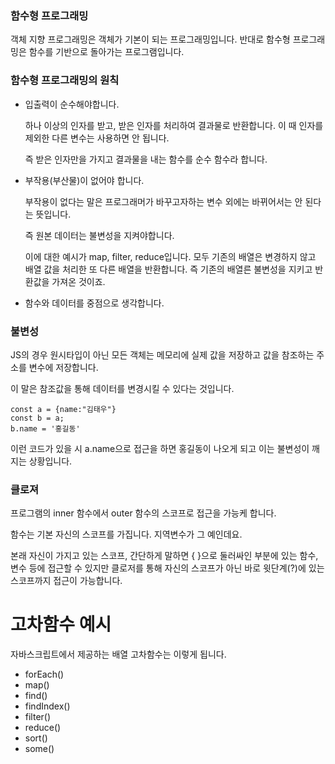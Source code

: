 ### 함수형 프로그래밍

객체 지향 프로그래밍은 객체가 기본이 되는 프로그래밍입니다. 반대로 함수형 프로그래밍은 함수를 기반으로 돌아가는 프로그램입니다.

### 함수형 프로그래밍의 원칙

- 입출력이 순수해야합니다.

  하나 이상의 인자를 받고, 받은 인자를 처리하여 결과물로 반환합니다. 이 때 인자를 제외한 다른 변수는 사용하면 안 됩니다.

  즉 받은 인자만을 가지고 결과물을 내는 함수를 순수 함수라 합니다.

- 부작용(부산물)이 없어야 합니다.

  부작용이 없다는 말은 프로그래머가 바꾸고자하는 변수 외에는 바뀌어서는 안 된다는 뜻입니다.

  즉 원본 데이터는 불변성을 지켜야합니다.

  이에 대한 예시가 map, filter, reduce입니다. 모두 기존의 배열은 변경하지 않고 배열 값을 처리한 또 다른 배열을 반환합니다. 즉 기존의 배열른 불변성을 지키고 반환값을 가져온 것이죠.

- 함수와 데이터를 중점으로 생각합니다.

### 불변성

JS의 경우 원시타입이 아닌 모든 객체는 메모리에 실제 값을 저장하고 값을 참조하는 주소를 변수에 저장합니다.

이 말은 참조값을 통해 데이터를 변경시킬 수 있다는 것입니다.

```
const a = {name:"김태우"}
const b = a;
b.name = '홍길동'
```

이런 코드가 있을 시 a.name으로 접근을 하면 홍길동이 나오게 되고 이는 불변성이 깨지는 상황입니다.

### 클로져

프로그램의 inner 함수에서 outer 함수의 스코프로 접근을 가능케 합니다.

함수는 기본 자신의 스코프를 가집니다. 지역변수가 그 예인데요.

본래 자신이 가지고 있는 스코프, 간단하게 말하면 { }으로 둘러싸인 부분에 있는 함수, 변수 등에 접근할 수 있지만 클로저를 통해 자신의 스코프가 아닌 바로 윗단계(?)에 있는 스코프까지 접근이 가능합니다.

# 고차함수 예시

자바스크립트에서 제공하는 배열 고차함수는 이렇게 됩니다.

- forEach()
- map()
- find()
- findIndex()
- filter()
- reduce()
- sort()
- some()
